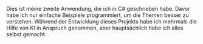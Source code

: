 Dies ist meine zweite Anwendung, die ich in C# geschrieben habe. 
Davor habe ich nur einfache Beispiele programmiert, um die Themen besser zu verstehen. 
Während der Entwicklung dieses Projekts habe ich mehrmals die Hilfe von KI in Anspruch genommen, 
aber hauptsächlich habe ich alles selbst gemacht.
